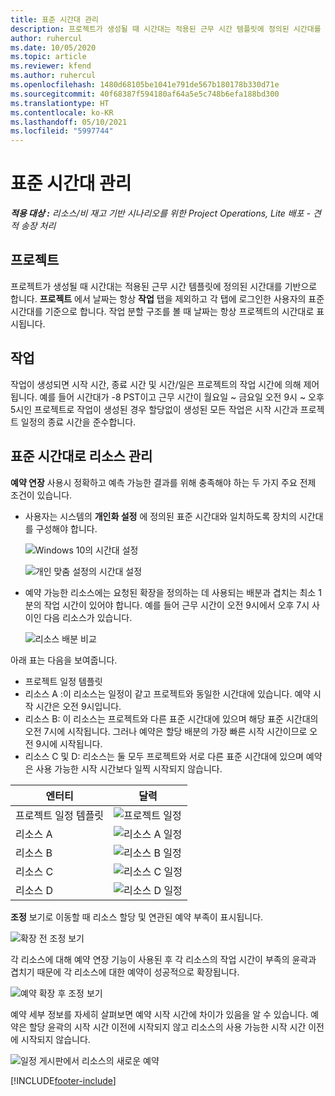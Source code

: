 ```yaml
---
title: 표준 시간대 관리
description: 프로젝트가 생성될 때 시간대는 적용된 근무 시간 템플릿에 정의된 시간대를 기반으로 합니다.
author: ruhercul
ms.date: 10/05/2020
ms.topic: article
ms.reviewer: kfend
ms.author: ruhercul
ms.openlocfilehash: 1480d68105be1041e791de567b180178b330d71e
ms.sourcegitcommit: 40f68387f594180af64a5e5c748b6efa188bd300
ms.translationtype: HT
ms.contentlocale: ko-KR
ms.lasthandoff: 05/10/2021
ms.locfileid: "5997744"
---
```

# <a name="manage-time-zones"></a>표준 시간대 관리

_**적용 대상 :** 리소스/비 재고 기반 시나리오를 위한 Project Operations, Lite 배포 - 견적 송장 처리_


## <a name="projects"></a>프로젝트

프로젝트가 생성될 때 시간대는 적용된 근무 시간 템플릿에 정의된 시간대를 기반으로 합니다. **프로젝트** 에서 날짜는 항상 **작업** 탭을 제외하고 각 탭에 로그인한 사용자의 표준 시간대를 기준으로 합니다. 작업 분할 구조를 볼 때 날짜는 항상 프로젝트의 시간대로 표시됩니다.

## <a name="tasks"></a>작업

작업이 생성되면 시작 시간, 종료 시간 및 시간/일은 프로젝트의 작업 시간에 의해 제어됩니다. 예를 들어 시간대가 -8 PST이고 근무 시간이 월요일 ~ 금요일 오전 9시 ~ 오후 5시인 프로젝트로 작업이 생성된 경우 할당없이 생성된 모든 작업은 시작 시간과 프로젝트 일정의 종료 시간을 준수합니다.

## <a name="manage-resources-with-time-zones"></a>표준 시간대로 리소스 관리

**예약 연장** 사용시 정확하고 예측 가능한 결과를 위해 충족해야 하는 두 가지 주요 전제 조건이 있습니다.  

- 사용자는 시스템의 **개인화 설정** 에 정의된 표준 시간대와 일치하도록 장치의 시간대를 구성해야 합니다.
 
  ![Windows 10의 시간대 설정](media/reconcile-assignments-03.png)

  ![개인 맞춤 설정의 시간대 설정](media/reconcile-assignments-04.png)
 
- 예약 가능한 리소스에는 요청된 확장을 정의하는 데 사용되는 배분과 겹치는 최소 1분의 작업 시간이 있어야 합니다. 예를 들어 근무 시간이 오전 9시에서 오후 7시 사이인 다음 리소스가 있습니다. 

  ![리소스 배분 비교](media/reconcile-assignments-05.png)

아래 표는 다음을 보여줍니다.

- 프로젝트 일정 템플릿
- 리소스 A :이 리소스는 일정이 같고 프로젝트와 동일한 시간대에 있습니다. 예약 시작 시간은 오전 9시입니다.
- 리소스 B: 이 리소스는 프로젝트와 다른 표준 시간대에 있으며 해당 표준 시간대의 오전 7시에 시작됩니다. 그러나 예약은 할당 배분의 가장 빠른 시작 시간이므로 오전 9시에 시작됩니다.
- 리소스 C 및 D: 리소스는 둘 모두 프로젝트와 서로 다른 표준 시간대에 있으며 예약은 사용 가능한 시작 시간보다 일찍 시작되지 않습니다.

|엔터티  |달력  |
|-|-|
|프로젝트 일정 템플릿   | ![프로젝트 일정](media/reconcile-assignments-06.png) |
|리소스 A  | ![리소스 A 일정](media/reconcile-assignments-06.png) |
|리소스 B  |  ![리소스 B 일정](media/reconcile-assignments-07.png) |
|리소스 C  |  ![리소스 C 일정](media/reconcile-assignments-08.png) |
|리소스 D  | ![리소스 D 일정](media/reconcile-assignments-09.png)  |
 
**조정** 보기로 이동할 때 리소스 할당 및 연관된 예약 부족이 표시됩니다.

![확장 전 조정 보기](media/reconcile-assignments-10.png)

각 리소스에 대해 예약 연장 기능이 사용된 후 각 리소스의 작업 시간이 부족의 윤곽과 겹치기 때문에 각 리소스에 대한 예약이 성공적으로 확장됩니다.

![예약 확장 후 조정 보기](media/reconcile-assignments-11.png) 

예약 세부 정보를 자세히 살펴보면 예약 시작 시간에 차이가 있음을 알 수 있습니다. 예약은 할당 윤곽의 시작 시간 이전에 시작되지 않고 리소스의 사용 가능한 시작 시간 이전에 시작되지 않습니다.

![일정 게시판에서 리소스의 새로운 예약](media/reconcile-assignments-12.png)


[!INCLUDE[footer-include](../includes/footer-banner.md)]